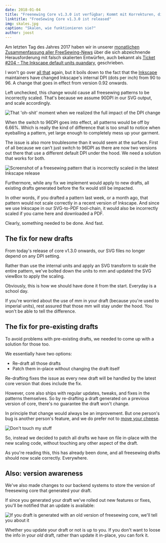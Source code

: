 ```yaml
---
date: 2018-01-04
title: "Freenewing Core v1.3.0 ist verfügbar; Kommt mit Korrekturen, die so gut sind, dass wir sie zu all Ihren Entwürfen zurückportiert haben"
linktitle: "FreeSewing Core v1.3.0 ist released"
img: skales.jpg
caption: "Skalen, wie funktionieren sie?"
author: joost
---
```


Am letzten Tag des Jahres 2017 haben wir in unserer [monatlichen Zusammenfassung aller FreeSewing-News](/blog/roundup-2017-12/) über die sich abzeichnende Herausforderung mit falsch skalierten Entwürfen, auch bekannt als [Ticket #204 - The Inkscape default units quandary](https://github.com/freesewing/core/issues/204), geschrieben.

I won't go over [all that](/blog/roundup-2017-12/) again, but it boils down to the fact that the [Inkscape](http://inkscape.org/) maintainers have changed Inkscape's internal DPI (dots per inch) from 90 to 96. A change that goes in effect from version 0.92 onwards.

Left unchecked, this change would cause all freesewing patterns to be incorrectly scaled. That's because we assume 90DPI in our SVG output, and scale accordingly.

![That 'oh-shit' moment when we realized the full impact of the DPI change](oh-shit.gif)

When the switch to 96DPI goes into effect, all patterns would be off by 6.66%. Which is really the kind of difference that is too small to notice when eyeballing a pattern, yet large enough to completely mess up your garment.

The issue is also more troublesome than it would seem at the surface. First of all because we can't just switch to 96DPI as there are now two versions out there that use a different default DPI under the hood. We need a solution that works for both.

![Screenshot of a freesewing pattern that is incorrectly scaled in the latest Inkscape release](inkscape.png)

Furthermore, while any fix we implement would apply to new drafts, all existing drafts generated before the fix would still be impacted.

In other words, if you drafted a pattern last week, or a month ago, that pattern would not scale correctly in a recent version of Inkscape. And since we use Inkscape in our SVG-to-PDF tool-chain, it would also be incorrectly scaled if you came here and downloaded a PDF.

Clearly, something needed to be done. And fast.

## The fix for new drafts

From today's release of core v1.3.0 onwards, our SVG files no longer depend on any DPI setting.

Rather than use the internal units and apply an SVG transform to scale the entire pattern, we've bolted down the units to mm and updated the SVG viewBox to apply the scaling.

Obviously, this is how we should have done it from the start. Everyday is a school day.

If you're worried about the use of mm in your draft (because you're used to imperial units), rest assured that those mm will stay under the hood. You won't be able to tell the difference.

## The fix for pre-existing drafts

To avoid problems with pre-existing drafts, we needed to come up with a solution for those too.

We essentially have two options:

 - Re-draft all those drafts
 - Patch them in-place without changing the draft itself

Re-drafting fixes the issue as every new draft will be handled by the latest core version that does include the fix.

However, core also ships with regular updates, tweaks, and fixes in the patterns themselves. So by re-drafting a draft generated on a previous version of core, there's no guarantee the draft won't change.

In principle that change would always be an improvement. But one person's bug is another person's feature, and we do prefer not to [move your cheese](https://en.wikipedia.org/wiki/Who_Moved_My_Cheese%3F).

![Don't touch my stuff](who-moved-my-cheese.jpg)

So, instead we decided to patch all drafts we have on file in-place with the new scaling code, without touching any other aspect of the draft.

As you're reading this, this has already been done, and all freesewing drafts should now scale correctly. Everywhere.

## Also: version awareness

We've also made changes to our backend systems to store the version of freesewing core that generated your draft.

If since you generated your draft we've rolled out new features or fixes, you'll be notified that an update is available:

![If you draft is generated with an old version of freesewing core, we'll tell you about it](upgrade.png)

Whether you update your draft or not is up to you. If you don't want to loose the info in your *old* draft, rather than update it in-place, you can fork it.

